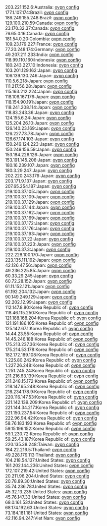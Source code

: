 203.221.152.6:Australia: [ovpn config](vpn/203_221_152_6.ovpn)  
177.1.107.174:Brazil: [ovpn config](vpn/177_1_107_174.ovpn)  
186.249.155.248:Brazil: [ovpn config](vpn/186_249_155_248.ovpn)  
129.100.210.59:Canada: [ovpn config](vpn/129_100_210_59.ovpn)  
23.170.32.37:Canada: [ovpn config](vpn/23_170_32_37.ovpn)  
76.65.0.16:Canada: [ovpn config](vpn/76_65_0_16.ovpn)  
181.54.0.20:Colombia: [ovpn config](vpn/181_54_0_20.ovpn)  
109.23.179.227:France: [ovpn config](vpn/109_23_179_227.ovpn)  
77.20.248.174:Germany: [ovpn config](vpn/77_20_248_174.ovpn)  
49.207.211.233:India: [ovpn config](vpn/49_207_211_233.ovpn)  
118.99.110.160:Indonesia: [ovpn config](vpn/118_99_110_160.ovpn)  
180.243.227.10:Indonesia: [ovpn config](vpn/180_243_227_10.ovpn)  
103.201.129.162:Japan: [ovpn config](vpn/103_201_129_162.ovpn)  
106.139.130.246:Japan: [ovpn config](vpn/106_139_130_246.ovpn)  
110.5.6.218:Japan: [ovpn config](vpn/110_5_6_218.ovpn)  
111.217.56.28:Japan: [ovpn config](vpn/111_217_56_28.ovpn)  
115.163.212.224:Japan: [ovpn config](vpn/115_163_212_224.ovpn)  
118.106.167.176:Japan: [ovpn config](vpn/118_106_167_176.ovpn)  
118.154.90.191:Japan: [ovpn config](vpn/118_154_90_191.ovpn)  
118.241.208.114:Japan: [ovpn config](vpn/118_241_208_114.ovpn)  
118.83.243.36:Japan: [ovpn config](vpn/118_83_243_36.ovpn)  
124.155.6.24:Japan: [ovpn config](vpn/124_155_6_24.ovpn)  
125.204.26.10:Japan: [ovpn config](vpn/125_204_26_10.ovpn)  
126.140.23.169:Japan: [ovpn config](vpn/126_140_23_169.ovpn)  
126.227.73.78:Japan: [ovpn config](vpn/126_227_73_78.ovpn)  
126.67.174.103:Japan: [ovpn config](vpn/126_67_174_103.ovpn)  
150.249.124.223:Japan: [ovpn config](vpn/150_249_124_223.ovpn)  
150.249.156.59:Japan: [ovpn config](vpn/150_249_156_59.ovpn)  
153.184.226.126:Japan: [ovpn config](vpn/153_184_226_126.ovpn)  
153.191.145.206:Japan: [ovpn config](vpn/153_191_145_206.ovpn)  
180.16.239.107:Japan: [ovpn config](vpn/180_16_239_107.ovpn)  
180.3.29.247:Japan: [ovpn config](vpn/180_3_29_247.ovpn)  
202.220.243.179:Japan: [ovpn config](vpn/202_220_243_179.ovpn)  
203.171.9.137:Japan: [ovpn config](vpn/203_171_9_137.ovpn)  
207.65.254.187:Japan: [ovpn config](vpn/207_65_254_187.ovpn)  
219.100.37.105:Japan: [ovpn config](vpn/219_100_37_105.ovpn)  
219.100.37.109:Japan: [ovpn config](vpn/219_100_37_109.ovpn)  
219.100.37.129:Japan: [ovpn config](vpn/219_100_37_129.ovpn)  
219.100.37.144:Japan: [ovpn config](vpn/219_100_37_144.ovpn)  
219.100.37.162:Japan: [ovpn config](vpn/219_100_37_162.ovpn)  
219.100.37.169:Japan: [ovpn config](vpn/219_100_37_169.ovpn)  
219.100.37.172:Japan: [ovpn config](vpn/219_100_37_172.ovpn)  
219.100.37.176:Japan: [ovpn config](vpn/219_100_37_176.ovpn)  
219.100.37.193:Japan: [ovpn config](vpn/219_100_37_193.ovpn)  
219.100.37.22:Japan: [ovpn config](vpn/219_100_37_22.ovpn)  
219.100.37.223:Japan: [ovpn config](vpn/219_100_37_223.ovpn)  
219.100.37.3:Japan: [ovpn config](vpn/219_100_37_3.ovpn)  
222.228.100.170:Japan: [ovpn config](vpn/222_228_100_170.ovpn)  
223.135.111.192:Japan: [ovpn config](vpn/223_135_111_192.ovpn)  
42.126.47.56:Japan: [ovpn config](vpn/42_126_47_56.ovpn)  
49.236.225.85:Japan: [ovpn config](vpn/49_236_225_85.ovpn)  
60.33.29.245:Japan: [ovpn config](vpn/60_33_29_245.ovpn)  
60.72.28.152:Japan: [ovpn config](vpn/60_72_28_152.ovpn)  
61.11.152.121:Japan: [ovpn config](vpn/61_11_152_121.ovpn)  
61.192.204.132:Japan: [ovpn config](vpn/61_192_204_132.ovpn)  
90.149.249.129:Japan: [ovpn config](vpn/90_149_249_129.ovpn)  
92.202.12.99:Japan: [ovpn config](vpn/92_202_12_99.ovpn)  
112.147.8.80:Korea Republic of: [ovpn config](vpn/112_147_8_80.ovpn)  
118.46.115.250:Korea Republic of: [ovpn config](vpn/118_46_115_250.ovpn)  
121.188.168.204:Korea Republic of: [ovpn config](vpn/121_188_168_204.ovpn)  
121.191.186.105:Korea Republic of: [ovpn config](vpn/121_191_186_105.ovpn)  
125.142.67.1:Korea Republic of: [ovpn config](vpn/125_142_67_1.ovpn)  
14.44.23.55:Korea Republic of: [ovpn config](vpn/14_44_23_55.ovpn)  
14.45.246.188:Korea Republic of: [ovpn config](vpn/14_45_246_188.ovpn)  
175.213.237.36:Korea Republic of: [ovpn config](vpn/175_213_237_36.ovpn)  
175.214.53.178:Korea Republic of: [ovpn config](vpn/175_214_53_178.ovpn)  
182.172.189.108:Korea Republic of: [ovpn config](vpn/182_172_189_108.ovpn)  
1.225.80.242:Korea Republic of: [ovpn config](vpn/1_225_80_242.ovpn)  
1.227.26.248:Korea Republic of: [ovpn config](vpn/1_227_26_248.ovpn)  
1.251.245.24:Korea Republic of: [ovpn config](vpn/1_251_245_24.ovpn)  
211.216.63.139:Korea Republic of: [ovpn config](vpn/211_216_63_139.ovpn)  
211.248.15.172:Korea Republic of: [ovpn config](vpn/211_248_15_172.ovpn)  
218.147.65.248:Korea Republic of: [ovpn config](vpn/218_147_65_248.ovpn)  
218.234.178.9:Korea Republic of: [ovpn config](vpn/218_234_178_9.ovpn)  
220.116.147.53:Korea Republic of: [ovpn config](vpn/220_116_147_53.ovpn)  
221.142.139.209:Korea Republic of: [ovpn config](vpn/221_142_139_209.ovpn)  
221.144.34.217:Korea Republic of: [ovpn config](vpn/221_144_34_217.ovpn)  
221.150.237.54:Korea Republic of: [ovpn config](vpn/221_150_237_54.ovpn)  
222.96.94.42:Korea Republic of: [ovpn config](vpn/222_96_94_42.ovpn)  
58.76.183.193:Korea Republic of: [ovpn config](vpn/58_76_183_193.ovpn)  
59.15.196.152:Korea Republic of: [ovpn config](vpn/59_15_196_152.ovpn)  
59.1.230.72:Korea Republic of: [ovpn config](vpn/59_1_230_72.ovpn)  
59.25.43.187:Korea Republic of: [ovpn config](vpn/59_25_43_187.ovpn)  
220.135.38.248:Taiwan: [ovpn config](vpn/220_135_38_248.ovpn)  
184.22.216.5:Thailand: [ovpn config](vpn/184_22_216_5.ovpn)  
49.228.179.113:Thailand: [ovpn config](vpn/49_228_179_113.ovpn)  
104.218.54.137:United States: [ovpn config](vpn/104_218_54_137.ovpn)  
161.202.144.236:United States: [ovpn config](vpn/161_202_144_236.ovpn)  
172.107.219.42:United States: [ovpn config](vpn/172_107_219_42.ovpn)  
20.211.96.204:United States: [ovpn config](vpn/20_211_96_204.ovpn)  
20.78.89.30:United States: [ovpn config](vpn/20_78_89_30.ovpn)  
35.74.236.78:United States: [ovpn config](vpn/35_74_236_78.ovpn)  
45.32.13.235:United States: [ovpn config](vpn/45_32_13_235.ovpn)  
45.76.147.33:United States: [ovpn config](vpn/45_76_147_33.ovpn)  
68.0.161.53:United States: [ovpn config](vpn/68_0_161_53.ovpn)  
68.174.192.63:United States: [ovpn config](vpn/68_174_192_63.ovpn)  
73.184.181.181:United States: [ovpn config](vpn/73_184_181_181.ovpn)  
42.116.94.247:Viet Nam: [ovpn config](vpn/42_116_94_247.ovpn)  
